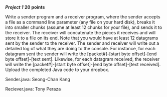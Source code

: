 ***Project 1***
**20 points**

Write a sender program and a receiver program, where the sender accepts a file as a command line parameter (any file on your hard disk), breaks it into smaller chunks (assume at least 12 chunks for your file), and sends it to the receiver. The receiver will concatenate the pieces it receives and will store it to a file on its end. Note that you would have at least 12 datagrams sent by the sender to the receiver. The sender and receiver will write out a detailed log of what they are doing to the console.
For instance, for each datagram sent the sender will write the [packet#]-[start byte offset]-[end byte offset]-[text sent].
Likewise, for each datagram received, the receiver will write the [packet#]-[start byte offset]-[end byte offset]-[text received].
Upload the completed Java code to your dropbox.

Sender.java: Seong-Chan Kang

Reciever.java: Tony Peraza
